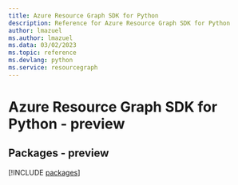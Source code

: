 ```yaml
---
title: Azure Resource Graph SDK for Python
description: Reference for Azure Resource Graph SDK for Python
author: lmazuel
ms.author: lmazuel
ms.data: 03/02/2023
ms.topic: reference
ms.devlang: python
ms.service: resourcegraph
---
```

# Azure Resource Graph SDK for Python - preview
## Packages - preview
[!INCLUDE [packages](resource-graph-index.md)]